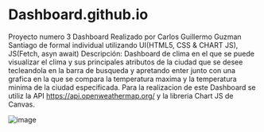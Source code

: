 # Dashboard.github.io
Proyecto numero 3 Dashboard
Realizado por Carlos Guillermo Guzman Santiago de formal individual utilizando UI(HTML5, CSS & CHART JS), JS(Fetch, asyn await)
Descripción:
Dashboard de clima en el que se puede visualizar el clima y sus principales atributos de la ciudad que se desee tecleandola en la barra de busqueda y apretando enter
junto con una grafica en la que se compara la temperatura maxima y la temperatura minima de la ciudad especificada.
Para la realizacion de este Dashboard se utiliz la API https://api.openweathermap.org/ y la libreria Chart JS de Canvas.

![image](https://user-images.githubusercontent.com/109539916/199321461-a7b60b5a-1443-4d49-bc70-48c6968275c8.png)

